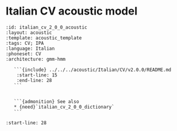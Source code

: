 
# Italian CV acoustic model

``````{acoustic} Italian CV acoustic model
:id: italian_cv_2_0_0_acoustic
:layout: acoustic
:template: acoustic_template
:tags: CV; IPA
:language: Italian
:phoneset: CV
:architecture: gmm-hmm

   ```{include} ../../../acoustic/Italian/CV/v2.0.0/README.md
    :start-line: 15
    :end-line: 28
   ```


   ```{admonition} See also
   * {need}`italian_cv_2_0_0_dictionary`
   ```
``````

```{include} ../../../acoustic/Italian/CV/v2.0.0/README.md
:start-line: 28
```
